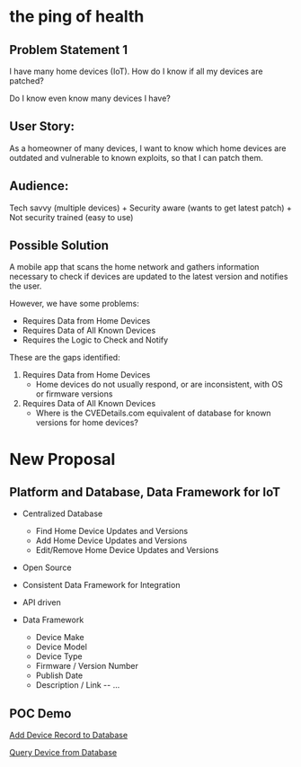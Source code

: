 # the ping of health

## Problem Statement 1

I have many home devices (IoT).
How do I know if all my devices are patched?

Do I know even know many devices I have?

## User Story:

As a homeowner of many devices, 
I want to know which home devices are outdated and vulnerable to known exploits, 
so that I can patch them.

## Audience:

Tech savvy (multiple devices)
     +
Security aware (wants to get latest patch)
     +
Not security trained (easy to use)


## Possible Solution

A mobile app that scans the home network and gathers information necessary to check if devices are updated to the latest version and notifies the user.

However, we have some problems:
* Requires Data from Home Devices
* Requires Data of All Known Devices
* Requires the Logic to Check and Notify

These are the gaps identified:
1. Requires Data from Home Devices
   - Home devices do not usually respond, or are inconsistent, with OS or firmware versions
1. Requires Data of All Known Devices
   - Where is the CVEDetails.com equivalent of database for known versions for home devices?

# New Proposal

## Platform and Database, Data Framework for IoT
- Centralized Database
  - Find Home Device Updates and Versions
  - Add Home Device Updates and Versions
  - Edit/Remove Home Device Updates and Versions
- Open Source
- Consistent Data Framework for Integration
- API driven

- Data Framework
  - Device Make
  - Device Model
  - Device Type
  - Firmware / Version Number
  - Publish Date
  - Description / Link
  -- ...


## POC Demo

[Add Device Record to Database](https://ping-of-health.github.io/thepingofhealth.com/add-device-update.html)

[Query Device from Database](https://ping-of-health.github.io/thepingofhealth.com/get-device-update.html)

